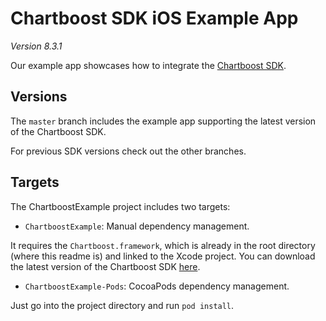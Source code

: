 # Chartboost SDK iOS Example App

*Version 8.3.1*

Our example app showcases how to integrate the [Chartboost SDK](https://answers.chartboost.com/en-us/child_article/ios).

## Versions

The `master` branch includes the example app supporting the latest version of the Chartboost SDK.

For previous SDK versions check out the other branches.

## Targets

The ChartboostExample project includes two targets: 

- `ChartboostExample`: Manual dependency management. 

It requires the `Chartboost.framework`, which is already in the root directory (where this readme is) and linked to the Xcode project.
You can download the latest version of the Chartboost SDK [here](http://www.chartboo.st/sdk/ios).

- `ChartboostExample-Pods`: CocoaPods dependency management. 

 Just go into the project directory and run `pod install`.
